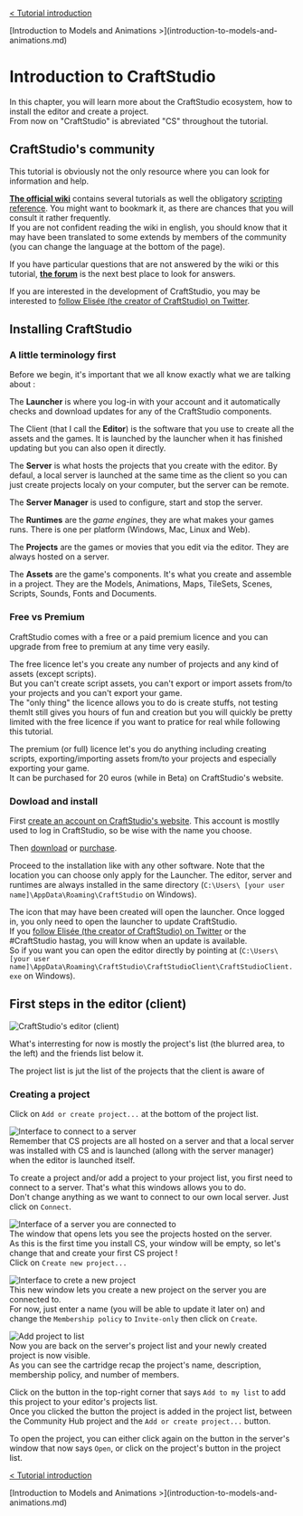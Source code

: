 [< Tutorial introduction](tutorial-introduction.md)  
<div class="text-align-right">
[Introduction to Models and Animations >](introduction-to-models-and-animations.md)
</div>

# Introduction to CraftStudio

In this chapter, you will learn more about the CraftStudio ecosystem, how to install the editor and create a project.  
From now on "CraftStudio" is abreviated "CS" throughout the tutorial.


## CraftStudio's community

This tutorial is obviously not the only resource where you can look for information and help.

**[The official wiki](http://learn.craftstud.io)** contains several tutorials as well the obligatory [scripting reference](http://learn.craftstud.io/Reference/Scripting). You might want to bookmark it, as there are chances that you will consult it rather frequently.  
If you are not confident reading the wiki in english, you should know that it may have been translated to some extends by members of the community (you can change the language at the bottom of the page).

If you have particular questions that are not answered by the wiki or this tutorial, **[the forum](http://www.craftstudioforums.net/index.php?forum/)** is the next best place to look for answers.

If you are interested in the development of CraftStudio, you may be interested to [follow Elisée (the creator of CraftStudio) on Twitter](https://twitter.com/craftstudiodev).


## Installing CraftStudio

### A little terminology first

Before we begin, it's important that we all know exactly what we are talking about :

The **Launcher** is where you log-in with your account and it automatically checks and download updates for any of the CraftStudio components.

The Client (that I call the **Editor**) is the software that you use to create all the assets and the games. It is launched by the launcher when it has finished updating but you can also open it directly.

The **Server** is what hosts the projects that you create with the editor. By defaul, a local server is launched at the same time as the client so you can just create projects localy on your computer, but the server can be remote.

The **Server Manager** is used to configure, start and stop the server.

The **Runtimes** are the *game engines*, they are what makes your games runs. There is one per platform (Windows, Mac, Linux and Web).

The **Projects** are the games or movies that you edit via the editor. They are always hosted on a server.

The **Assets** are the game's components. It's what you create and assemble in a project. They are the Models, Animations, Maps, TileSets, Scenes, Scripts, Sounds, Fonts and Documents.


### Free vs Premium

CraftStudio comes with a free or a paid premium licence and you can upgrade from free to premium at any time very easily.

The free licence let's you create any number of projects and any kind of assets (except scripts).  
But you can't create script assets, you can't export or import assets from/to your projects and you can't export your game.  
The "only thing" the licence allows you to do is create stuffs, not testing themIt still gives you hours of fun and creation but you will quickly be pretty limited with the free licence if you want to pratice for real while following this tutorial.

The premium (or full) licence let's you do anything including creating scripts, exporting/importing assets from/to your projects and especially exporting your game.  
It can be purchased for 20 euros (while in Beta) on CraftStudio's website.


### Dowload and install

First [create an account on CraftStudio's website](http://craftstud.io/login). This account is mostlly used to log in CraftStudio, so be wise with the name you choose.

Then [download](http://craftstud.io/download) or [purchase](http://craftstud.io/purchase).

Proceed to the installation like with any other software. Note that the location you can choose only apply for the Launcher. The editor, server and runtimes are always installed in the same directory (`C:\Users\ [your user name]\AppData\Roaming\CraftStudio` on Windows).  

The icon that may have been created will open the launcher. Once logged in, you only need to open the launcher to update CraftStudio.  
If you [follow Elisée (the creator of CraftStudio) on Twitter](https://twitter.com/craftstudiodev) or the #CraftStudio hastag, you will know when an update is available.    
So if you want you can open the editor directly by pointing at (`C:\Users\ [your user name]\AppData\Roaming\CraftStudio\CraftStudioClient\CraftStudioClient.exe` on Windows).


## First steps in the editor (client)

![CraftStudio's editor (client)](https://dl.dropboxusercontent.com/u/51314747/CraftStudio/MinecraftTutorial/img/craftstudio-introduction/editor-interface.png "The interface of CraftStudio's editor")

What's interresting for now is mostly the project's list (the blurred area, to the left) and the friends list below it.

The project list is jut the list of the projects that the client is aware of


### Creating a project

Click on `Add or create project...` at the bottom of the project list.

![Interface to connect to a server](https://dl.dropboxusercontent.com/u/51314747/CraftStudio/MinecraftTutorial/img/craftstudio-introduction/server-connect-window.png "Interface to connect to a server")  
Remember that CS projects are all hosted on a server and that a local server was installed with CS and is launched (allong with the server manager) when the editor is launched itself.

To create a project and/or add a project to your project list, you first need to connect to a server. That's what this windows allows you to do.  
Don't change anything as we want to connect to our own local server. Just click on `Connect`.

![Interface of a server you are connected to](https://dl.dropboxusercontent.com/u/51314747/CraftStudio/MinecraftTutorial/img/craftstudio-introduction/server-interface.png "Interface of a server you are connected to")  
The window that opens lets you see the projects hosted on the server.  
As this is the first time you install CS, your window will be empty, so let's change that and create your first CS project !  
Click on `Create new project...`

![Interface to crete a new project](https://dl.dropboxusercontent.com/u/51314747/CraftStudio/MinecraftTutorial/img/craftstudio-introduction/create-project-interface.png "Interface to crete a new project")  
This new window lets you create a new project on the server you are connected to.  
For now, just enter a name (you will be able to update it later on) and change the `Membership policy` to `Invite-only` then click on `Create`.

![Add project to list](https://dl.dropboxusercontent.com/u/51314747/CraftStudio/MinecraftTutorial/img/craftstudio-introduction/add-to-list.png "Add project to list")  
Now you are back on the server's project list and your newly created project is now visible.  
As you can see the cartridge recap the project's name, description, membership policy, and number of members.  

Click on the button in the top-right corner that says `Add to my list` to add this project to your editor's projects list.  
Once you clicked the button the project is added in the project list, between the Community Hub project and the `Add or create project...` button.

To open the project, you can either click again on the button in the server's window that now says `Open`, or click on the project's button in the project list.


[< Tutorial introduction](tutorial-introduction.md)
<div class="text-align-right">
[Introduction to Models and Animations >](introduction-to-models-and-animations.md)
</div>
